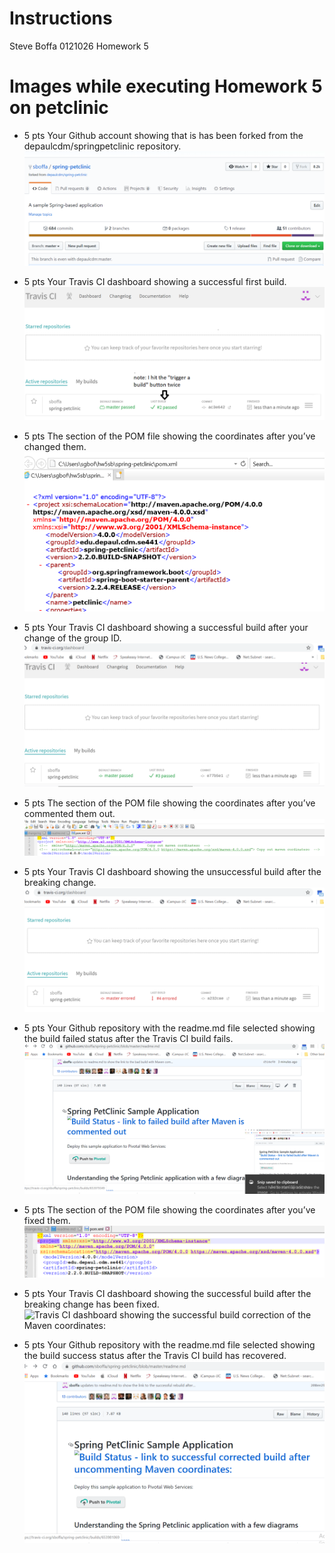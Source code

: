# Instructions
Steve Boffa 0121026
Homework 5

# Images while executing Homework 5 on petclinic

- 5 pts	Your Github account showing that is has been forked from the depaulcdm/springpetclinic repository.
![Forked Github account from the depaulcdm springpetclinic repo ](figures/1-petclinic-github-fork.png)

- 5 pts	Your Travis CI dashboard showing a successful first build.
![Travis CI dashboard first build: ](figures/2-Travis-CI-FirstBuild.png)

- 5 pts	The section of the POM file showing the coordinates after you’ve changed them.
![POM file with coordinates changed to edu.depaul.cdm.se441: ](figures/3-group-id-change-POM.png)

- 5 pts	Your Travis CI dashboard showing a successful build after your change of the group ID.
![Travis CI dashboard showing successful build after coordinate change to edu.depaul.cdm.se441: ](figures/4-petclinic-after-first-commit-of-POM-origin.png)

- 5 pts	The section of the POM file showing the coordinates after you’ve commented them out.
![POM file with coordinates changed to comment out the Maven coordinates: ](figures/5-POM-after-comment-out-Maven.png)

- 5 pts	Your Travis CI dashboard showing the unsuccessful build after the breaking change.
![Travis CI dashboard showing unsuccessful build after commenting out Maven: ](figures/6-Travis-build-error-after-maven-commented.png)

- 5 pts	Your Github repository with the readme.md file selected showing the build failed status after the Travis CI build fails.
![Githum repo with the readme file selected showing a link to the Travis CI build failure: ](figures/7-github-readme-links-to-failed-build.png)

- 5 pts	The section of the POM file showing the coordinates after you’ve fixed them.
![POM file with coordinates changed to uncomment out/fix the Maven coordinates: ](figures/8-POM-after-uncommenting-Maven-successful-build.png)

- 5 pts	Your Travis CI dashboard showing the successful build after the breaking change has been fixed.
![Travis CI dashboard showing the successful build correction of the Maven coordinates: ](figures/9-Travis-CI-successful-build-after-BOM-correction.png)

- 5 pts	Your Github repository with the readme.md file selected showing the build success status after the Travis CI build has recovered.
![Githum repo with the readme file selected showing a link to the Travis CI build correction: ](figures/10-github-repo-readme-showing-corrected-build.png)

